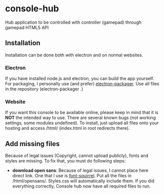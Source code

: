 # console-hub
Hub application to be controlled with controller (gamepad) through gamepad HTML5 API
## Installation
Installation can be done both with electron and on normal websites.
### Electron
If you have installed node.js and electron, you can build the app yourself.
For packaging, I personally use (and prefer) [electron-packager](https://github.com/electron-userland/electron-packager).
Use all files in the repository (electron-packager .)
### Website
If you want this console to be available online, please keep in mind that it is **NOT** the intended way to use. There are several known bugs (not working settings, some modules undefined). 
To install, just upload all files onto your hosting and access /html/ (index.html in root redirects there).
## Add missing files
Because of legal issues (Copyright, cannot upload publicly), fonts and styles are missing. To fix that, you must do following steps:
* **download open sans**: Because of legal issues, I cannot place here direct link. One that I use is [font-squirrel](https://www.fontsquirrel.com/fonts/open-sans). Put all the files in /html/opensans/. Styles.css will automatically include them.
If you did everything correctly, Console hub now have all required files to run.
